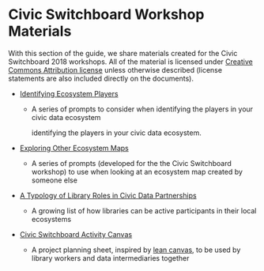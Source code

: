 # Civic Switchboard Workshop Materials

With this section of the guide, we share materials created for the Civic Switchboard 2018 workshops. All of the material is licensed under [Creative Commons Attribution license](https://creativecommons.org/licenses/by/4.0/) unless otherwise described \(license statements are also included directly on the documents\).

* [Identifying Ecosystem Players](https://github.com/civic-switchboard/guide/blob/master/toolkit/Identifying%20Ecosytem%20Players.pdf)

  * A series of prompts to consider when identifying the players in your civic data ecosystem

    identifying the players in your civic data ecosystem. 

* [Exploring Other Ecosystem Maps](https://github.com/civic-switchboard/guide/blob/master/toolkit/Exploring%20Other%20Ecosystem%20Maps.pdf)
  * A series of prompts \(developed for the  the Civic Switchboard workshop\) to use when looking at an ecosystem map created by someone else 
* [A Typology of Library Roles in Civic Data Partnerships](https://github.com/civic-switchboard/guide/blob/master/toolkit/Typology%20of%20Library%20roles%20in%20Civic%20Data%20Partnerships.pdf)

  * A growing list of how libraries can be active participants in their local ecosystems

* [Civic Switchboard Activity Canvas](https://github.com/civic-switchboard/guide/blob/master/toolkit/Civic%20Switchboard%20Activity%20Canvas%20Updated%20May%202%202018.pdf)
  * A project planning sheet, inspired by [lean canvas](https://leanstack.com/is-one-page-business-model), to be used by library workers and data intermediaries together



